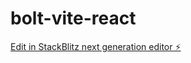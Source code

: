 # bolt-vite-react

[Edit in StackBlitz next generation editor ⚡️](https://stackblitz.com/~/github.com/C0neF/bolt-vite-react)
